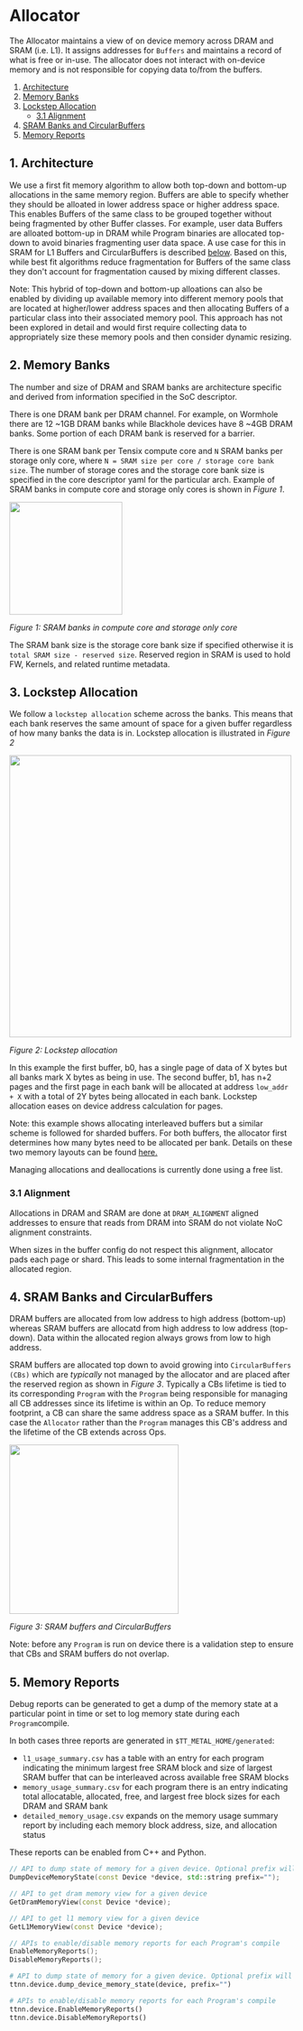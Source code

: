 # Allocator

The Allocator maintains a view of on device memory across DRAM and SRAM (i.e. L1). It assigns addresses for `Buffers` and maintains a record of what is free or in-use. The allocator does not interact with on-device memory and is not responsible for copying data to/from the buffers.

1. [Architecture](#1-memory-banks)
2. [Memory Banks](#2-memory-banks)
3. [Lockstep Allocation](#3-lockstep-allocation)
    - [3.1 Alignment](#31-alignment)
4. [SRAM Banks and CircularBuffers](#4-sram-banks-and-circularbuffers)
5. [Memory Reports](#5-memory-reports)

## 1. Architecture
We use a first fit memory algorithm to allow both top-down and bottom-up allocations in the same memory region. Buffers are able to specify whether they should be alloated in lower address space or higher address space. This enables Buffers of the same class to be grouped together without being fragmented by other Buffer classes. For example, user data Buffers are alloated bottom-up in DRAM while Program binaries are allocated top-down to avoid binaries fragmenting user data space. A use case for this in SRAM for L1 Buffers and CircularBuffers is described [below](#4-sram-banks-and-circularbuffers). Based on this, while best fit algorithms reduce fragmentation for Buffers of the same class they don't account for fragmentation caused by mixing different classes.

Note: This hybrid of top-down and bottom-up alloations can also be enabled by dividing up available memory into different memory pools that are located at higher/lower address spaces and then allocating Buffers of a particular class into their associated memory pool. This approach has not been explored in detail and would first require collecting data to appropriately size these memory pools and then consider dynamic resizing.

## 2. Memory Banks

The number and size of DRAM and SRAM banks are architecture specific and derived from information specified in the SoC descriptor.

There is one DRAM bank per DRAM channel. For example, on Wormhole there are 12 ~1GB DRAM banks while Blackhole devices have 8 ~4GB DRAM banks. Some portion of each DRAM bank is reserved for a barrier.

There is one SRAM bank per Tensix compute core and `N` SRAM banks per storage only core, where `N = SRAM size per core / storage core bank size`. The number of storage cores and the storage core bank size is specified in the core descriptor yaml for the particular arch. Example of SRAM banks in compute core and storage only cores is shown in *Figure 1*.

<img src="images/compute-vs-storage-only-sram-banks.png" style="width:200px;"/>

*Figure 1: SRAM banks in compute core and storage only core*

The SRAM bank size is the storage core bank size if specified otherwise it is `total SRAM size - reserved size`. Reserved region in SRAM is used to hold FW, Kernels, and related runtime metadata.

## 3. Lockstep Allocation

We follow a `lockstep allocation` scheme across the banks. This means that each bank reserves the same amount of space for a given buffer regardless of how many banks the data is in. Lockstep allocation is illustrated in *Figure 2*

<img src="images/lockstep-allocation.png" style="width:500px;"/>

*Figure 2: Lockstep allocation*

In this example the first buffer, b0, has a single page of data of X bytes but all banks mark X bytes as being in use. The second buffer, b1, has n+2 pages and the first page in each bank will be allocated at address `low_addr + X` with a total of 2Y bytes being allocated in each bank. Lockstep allocation eases on device address calculation for pages.

Note: this example shows allocating interleaved buffers but a similar scheme is followed for sharded buffers. For both buffers, the allocator first determines how many bytes need to be allocated per bank. Details on these two memory layouts can be found [here.](../tensor_layouts/tensor_layouts.md#4-memory-layout)

Managing allocations and deallocations is currently done using a free list.

### 3.1 Alignment

Allocations in DRAM and SRAM are done at `DRAM_ALIGNMENT` aligned addresses to ensure that reads from DRAM into SRAM do not violate NoC alignment constraints.

When sizes in the buffer config do not respect this alignment, allocator pads each page or shard. This leads to some internal fragmentation in the allocated region.

## 4. SRAM Banks and CircularBuffers

DRAM buffers are allocated from low address to high address (bottom-up) whereas SRAM buffers are allocatd from high address to low address (top-down). Data within the allocated region always grows from low to high address.

SRAM buffers are allocated top down to avoid growing into `CircularBuffers (CBs)` which are *typically* not managed by the allocator and are placed after the reserved region as shown in *Figure 3*. Typically a CBs lifetime is tied to its corresponding `Program` with the `Program` being responsible for managing all CB addresses since its lifetime is within an Op. To reduce memory footprint, a CB can share the same address space as a SRAM buffer. In this case the `Allocator` rather than the `Program` manages this CB's address and the lifetime of the CB extends across Ops.

<img src="images/sram-bank-cbs.png" style="width:300px;"/>

*Figure 3: SRAM buffers and CircularBuffers*

Note: before any `Program` is run on device there is a validation step to ensure that CBs and SRAM buffers do not overlap.

## 5. Memory Reports

Debug reports can be generated to get a dump of the memory state at a particular point in time or set to log memory state during each `Program`compile.

In both cases three reports are generated in `$TT_METAL_HOME/generated`:
- `l1_usage_summary.csv` has a table with an entry for each program indicating the minimum largest free SRAM block and size of largest SRAM buffer that can be interleaved across available free SRAM blocks
- `memory_usage_summary.csv` for each program there is an entry indicating total allocatable, allocated, free, and largest free block sizes for each DRAM and SRAM bank
- `detailed_memory_usage.csv` expands on the memory usage summary report by including each memory block address, size, and allocation status

These reports can be enabled from C++ and Python.

```c++
// API to dump state of memory for a given device. Optional prefix will be prepended to the report.
DumpDeviceMemoryState(const Device *device, std::string prefix="");

// API to get dram memory view for a given device
GetDramMemoryView(const Device *device);

// API to get l1 memory view for a given device
GetL1MemoryView(const Device *device);

// APIs to enable/disable memory reports for each Program's compile
EnableMemoryReports();
DisableMemoryReports();
```

```python
# API to dump state of memory for a given device. Optional prefix will be prepended to the report.
ttnn.device.dump_device_memory_state(device, prefix="")

# APIs to enable/disable memory reports for each Program's compile
ttnn.device.EnableMemoryReports()
ttnn.device.DisableMemoryReports()
```
